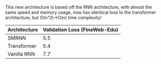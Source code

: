 This new architecture is based off the RNN architecture, with almost the same speed and memory usage, now has identical loss to the transformer architecture, but O(n^2)->O(n) time complexity!

| Architecture  | Validation Loss (FineWeb-Edu) |
| ------------- | ------------- |
| SMRNN | 5.5 |
| Transformer  | 5.4 |
| Vanilla RNN | 7.7 |
